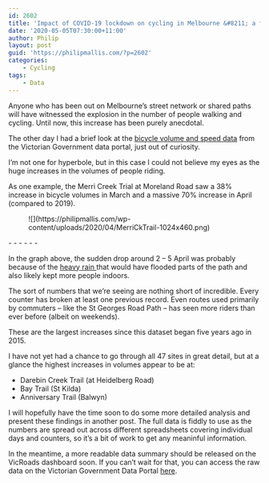 ```yaml
---
id: 2602
title: 'Impact of COVID-19 lockdown on cycling in Melbourne &#8211; a first glance'
date: '2020-05-05T07:30:00+11:00'
author: Philip
layout: post
guid: 'https://philipmallis.com/?p=2602'
categories:
    - Cycling
tags:
    - Data
---
```


Anyone who has been out on Melbourne’s street network or shared paths will have witnessed the explosion in the number of people walking and cycling. Until now, this increase has been purely anecdotal.

The other day I had a brief look at the [bicycle volume and speed data](https://discover.data.vic.gov.au/dataset/bicycle-volume-and-speed) from the Victorian Government data portal, just out of curiosity.

I’m not one for hyperbole, but in this case I could not believe my eyes as the huge increases in the volumes of people riding.

As one example, the Merri Creek Trial at Moreland Road saw a 38% increase in bicycle volumes in March and a massive 70% increase in April (compared to 2019).

<figure class="wp-block-image size-large">![](https://philipmallis.com/wp-content/uploads/2020/04/MerriCkTrail-1024x460.png)</figure>- - - - - -

In the graph above, the sudden drop around 2 – 5 April was probably because of the [heavy rain ](https://web.archive.org/web/20200504100646/http://www.bom.gov.au/climate/dwo/202004/html/IDCJDW3050.202004.shtml)that would have flooded parts of the path and also likely kept more people indoors.

The sort of numbers that we’re seeing are nothing short of incredible. Every counter has broken at least one previous record. Even routes used primarily by commuters – like the St Georges Road Path – has seen more riders than ever before (albeit on weekends).

These are the largest increases since this dataset began five years ago in 2015.

I have not yet had a chance to go through all 47 sites in great detail, but at a glance the highest increases in volumes appear to be at:

- Darebin Creek Trail (at Heidelberg Road)
- Bay Trail (St Kilda)
- Anniversary Trail (Balwyn)

I will hopefully have the time soon to do some more detailed analysis and present these findings in another post. The full data is fiddly to use as the numbers are spread out across different spreadsheets covering individual days and counters, so it’s a bit of work to get any meaninful information.

In the meantime, a more readable data summary should be released on the VicRoads dashboard soon. If you can’t wait for that, you can access the raw data on the Victorian Government Data Portal [here](https://discover.data.vic.gov.au/dataset/bicycle-volume-and-speed).